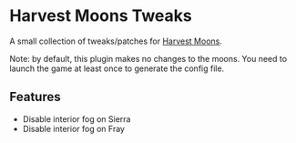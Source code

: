 # Harvest Moons Tweaks

A small collection of tweaks/patches for [Harvest Moons](https://thunderstore.io/c/lethal-company/p/Autumnis/HarvestMoons/).

Note: by default, this plugin makes no changes to the moons.
You need to launch the game at least once to generate the config file.

## Features

- Disable interior fog on Sierra
- Disable interior fog on Fray
